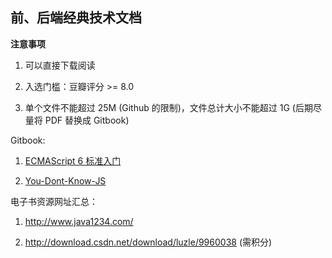 ## 前、后端经典技术文档

**注意事项**
1. 可以直接下载阅读

2. 入选门槛：豆瓣评分 >= 8.0

3. 单个文件不能超过 25M (Github 的限制)，文件总计大小不能超过 1G (后期尽量将 PDF 替换成 Gitbook)

Gitbook:

1. [ECMAScript 6 标准入门](http://es6.ruanyifeng.com/)

2. [You-Dont-Know-JS](https://github.com/getify/You-Dont-Know-JS)

电子书资源网址汇总：

1. http://www.java1234.com/

2. http://download.csdn.net/download/luzle/9960038 (需积分)



